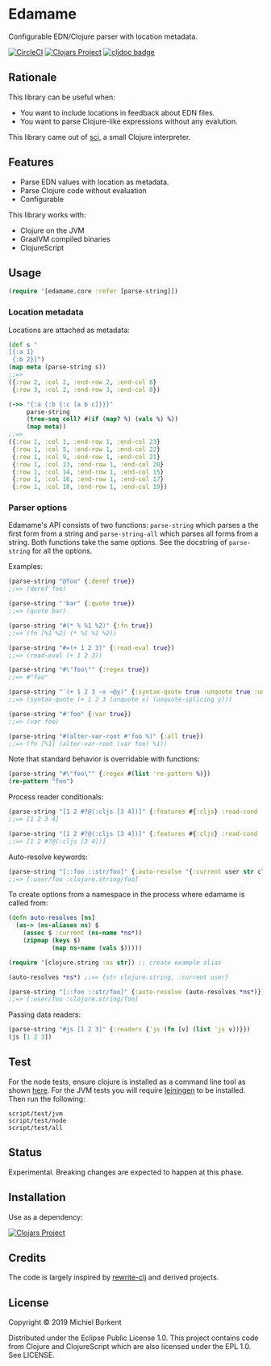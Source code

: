 # Edamame

Configurable EDN/Clojure parser with location metadata.

[![CircleCI](https://circleci.com/gh/borkdude/edamame/tree/master.svg?style=shield)](https://circleci.com/gh/borkdude/edamame/tree/master)
[![Clojars Project](https://img.shields.io/clojars/v/borkdude/edamame.svg)](https://clojars.org/borkdude/edamame)
[![cljdoc badge](https://cljdoc.org/badge/borkdude/edamame)](https://cljdoc.org/d/borkdude/edamame/CURRENT)

## Rationale

This library can be useful when:

- You want to include locations in feedback about EDN files.
- You want to parse Clojure-like expressions without any evalution.

This library came out of [sci](https://github.com/borkdude/sci), a small Clojure interpreter.

## Features

- Parse EDN values with location as metadata.
- Parse Clojure code without evaluation
- Configurable

This library works with:

- Clojure on the JVM
- GraalVM compiled binaries
- ClojureScript

## Usage

``` clojure
(require '[edamame.core :refer [parse-string]])
```

### Location metadata

Locations are attached as metadata:

``` clojure
(def s "
[{:a 1}
 {:b 2}]")
(map meta (parse-string s))
;;=>
({:row 2, :col 2, :end-row 2, :end-col 8}
 {:row 3, :col 2, :end-row 3, :end-col 8})

(->> "{:a {:b {:c [a b c]}}}"
     parse-string
     (tree-seq coll? #(if (map? %) (vals %) %))
     (map meta))
;;=>
({:row 1, :col 1, :end-row 1, :end-col 23}
 {:row 1, :col 5, :end-row 1, :end-col 22}
 {:row 1, :col 9, :end-row 1, :end-col 21}
 {:row 1, :col 13, :end-row 1, :end-col 20}
 {:row 1, :col 14, :end-row 1, :end-col 15}
 {:row 1, :col 16, :end-row 1, :end-col 17}
 {:row 1, :col 18, :end-row 1, :end-col 19})
```

### Parser options

Edamame's API consists of two functions: `parse-string` which parses a the first
form from a string and `parse-string-all` which parses all forms from a
string. Both functions take the same options. See the docstring of
`parse-string` for all the options.

Examples:

``` clojure
(parse-string "@foo" {:deref true})
;;=> (deref foo)

(parse-string "'bar" {:quote true})
;;=> (quote bar)

(parse-string "#(* % %1 %2)" {:fn true})
;;=> (fn [%1 %2] (* %1 %1 %2))

(parse-string "#=(+ 1 2 3)" {:read-eval true})
;;=> (read-eval (+ 1 2 3))

(parse-string "#\"foo\"" {:regex true})
;;=> #"foo"

(parse-string "`(+ 1 2 3 ~x ~@y)" {:syntax-quote true :unquote true :unquote-splicing true})
;;=> (syntax-quote (+ 1 2 3 (unquote x) (unquote-splicing y)))

(parse-string "#'foo" {:var true})
;;=> (var foo)

(parse-string "#(alter-var-root #'foo %)" {:all true})
;;=> (fn [%1] (alter-var-root (var foo) %1))
```

Note that standard behavior is overridable with functions:

``` clojure
(parse-string "#\"foo\"" {:regex #(list 're-pattern %)})
(re-pattern "foo")
```

Process reader conditionals:

``` clojure
(parse-string "[1 2 #?@(:cljs [3 4])]" {:features #{:cljs} :read-cond :allow})
;;=> [1 2 3 4]

(parse-string "[1 2 #?@(:cljs [3 4])]" {:features #{:cljs} :read-cond :preserve})
;;=> [1 2 #?@(:cljs [3 4])]
```

Auto-resolve keywords:

``` clojure
(parse-string "[::foo ::str/foo]" {:auto-resolve '{:current user str clojure.string}})
;;=> [:user/foo :clojure.string/foo]
```

To create options from a namespace in the process where edamame is called from:

``` clojure
(defn auto-resolves [ns]
  (as-> (ns-aliases ns) $
    (assoc $ :current (ns-name *ns*))
    (zipmap (keys $)
            (map ns-name (vals $)))))

(require '[clojure.string :as str]) ;; create example alias

(auto-resolves *ns*) ;;=> {str clojure.string, :current user}

(parse-string "[::foo ::str/foo]" {:auto-resolve (auto-resolves *ns*)})
;;=> [:user/foo :clojure.string/foo]
```

Passing data readers:

``` clojure
(parse-string "#js [1 2 3]" {:readers {'js (fn [v] (list 'js v))}})
(js [1 2 3])
```

## Test

For the node tests, ensure clojure is installed as a command line tool as shown [here](https://clojure.org/guides/getting_started#_installation_on_mac_via_homebrew). For the JVM tests you will require [leiningen](https://leiningen.org/) to be installed. Then run the following:

    script/test/jvm
    script/test/node
    script/test/all

## Status

Experimental. Breaking changes are expected to happen at this phase.

## Installation

Use as a dependency:

[![Clojars Project](https://img.shields.io/clojars/v/borkdude/edamame.svg)](https://clojars.org/borkdude/edamame)

## Credits

The code is largely inspired by
[rewrite-clj](https://github.com/xsc/rewrite-clj) and derived projects.

## License

Copyright © 2019 Michiel Borkent

Distributed under the Eclipse Public License 1.0. This project contains code
from Clojure and ClojureScript which are also licensed under the EPL 1.0. See
LICENSE.
